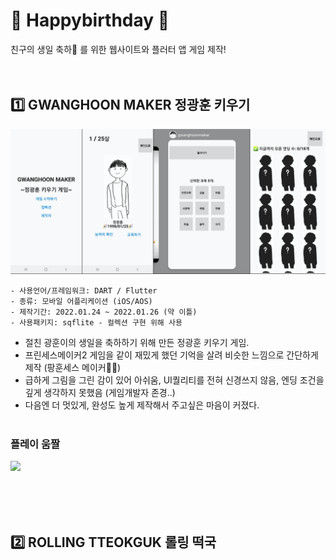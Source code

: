 # 🎂 Happybirthday 🎂
친구의 생일 축하🎉 를 위한 웹사이트와 플러터 앱 게임 제작! <br/><br/><br/>


## 1️⃣ GWANGHOON MAKER 정광훈 키우기
<img src = "https://github.com/ellynhan/happybirthday/blob/main/image/game.png?raw=true"/>

    - 사용언어/프레임워크: DART / Flutter
    - 종류: 모바일 어플리케이션 (iOS/AOS)
    - 제작기간: 2022.01.24 ~ 2022.01.26 (약 이틀)
    - 사용패키지: sqflite - 컬렉션 구현 위해 사용
- 절친 광훈이의 생일을 축하하기 위해 만든 정광훈 키우기 게임.
- 프린세스메이커2 게임을 같이 재밌게 했던 기억을 살려 비슷한 느낌으로 간단하게 제작 (팡훈세스 메이커🧚🤴)
- 급하게 그림을 그린 감이 있어 아쉬움, UI퀄리티를 전혀 신경쓰지 않음, 엔딩 조건을 깊게 생각하지 못했음 (게임개발자 존경..)
- 다음엔 더 멋있게, 완성도 높게 제작해서 주고싶은 마음이 커졌다.
 <br/><br/>
### 플레이 움짤
<img src = "https://github.com/ellynhan/happybirthday/blob/main/image/game_play.gif?raw=true" width="300"/>

 <br/><br/><br/>
## 2️⃣ ROLLING TTEOKGUK 롤링 떡국
